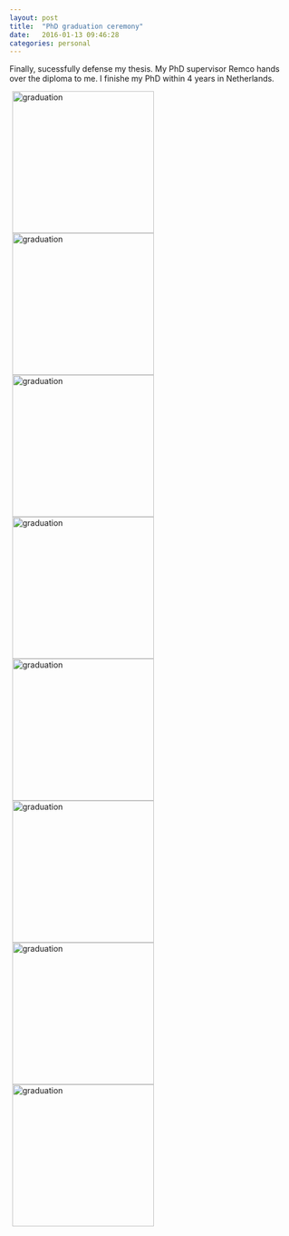 ```yaml
---
layout: post
title:  "PhD graduation ceremony"
date:   2016-01-13 09:46:28
categories: personal
---
```


Finally, sucessfully defense my thesis. My PhD supervisor Remco hands over the diploma to me. I finishe my PhD within 4 years in Netherlands.


<img src="http://luozhipi.github.io/graduation/IMG_7399.JPG" alt="graduation" title="" align="left" hspace="5" width = "250"> 
<img src="http://luozhipi.github.io/graduation/IMG_8999.JPG" alt="graduation" title="" align="left" hspace="5" width = "250"> 
<img src="http://luozhipi.github.io/graduation/IMG_9002.JPG" alt="graduation" title="" align="left" hspace="5" width = "250"> 
<img src="http://luozhipi.github.io/graduation/IMG_9008.JPG" alt="graduation" title="" align="left" hspace="5" width = "250"> 
<img src="http://luozhipi.github.io/graduation/IMG_9010.JPG" alt="graduation" title="" align="left" hspace="5" width = "250"> 
<img src="http://luozhipi.github.io/graduation/IMG_8989.JPG" alt="graduation" title="" align="left" hspace="5" width = "250">

<img src="http://luozhipi.github.io/graduation/IMG_8980.JPG" alt="graduation" title="" align="left" hspace="5" width = "250"> 
<img src="http://luozhipi.github.io/graduation/IMG_8987.JPG" alt="graduation" title="" align="left" hspace="5" width = "250">

